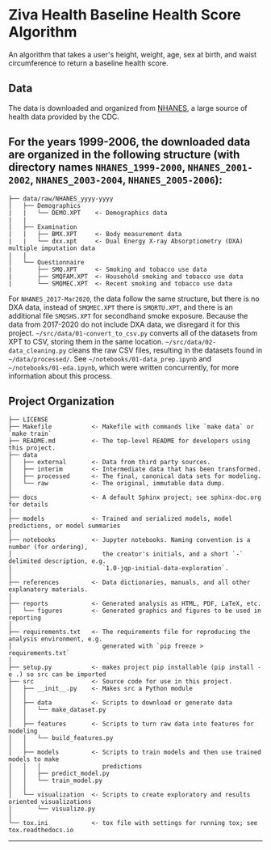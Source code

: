 Ziva Health Baseline Health Score Algorithm
==============================

An algorithm that takes a user's height, weight, age, sex at birth, and waist circumference to return a baseline health score.

## Data
The data is downloaded and organized from [NHANES](https://wwwn.cdc.gov/nchs/nhanes/Default.aspx), a large source of health data provided by the CDC.

For the years 1999-2006, the downloaded data are organized in the following structure (with directory names `NHANES_1999-2000`, `NHANES_2001-2002`, `NHANES_2003-2004`, `NHANES_2005-2006`):
------------
    ├── data/raw/NHANES_yyyy-yyyy
    │   ├── Demographics
    |   |   └── DEMO.XPT    <- Demographics data
    |   |
    │   ├── Examination
    |   |   ├── BMX.XPT     <- Body measurement data
    |   |   └── dxx.xpt     <- Dual Energy X-ray Absorptiometry (DXA) multiple imputation data
    |   |
    │   └── Questionnaire
    |       ├── SMQ.XPT     <- Smoking and tobacco use data
    |       ├── SMQFAM.XPT  <- Household smoking and tobacco use data
    |       └── SMQMEC.XPT  <- Recent smoking and tobacco use data
    
For `NHANES_2017-Mar2020`, the data follow the same structure, but there is no DXA data, instead of `SMQMEC.XPT` there is `SMQRTU.XPT`, and there is an additional file `SMQSHS.XPT` for secondhand smoke exposure. Because the data from 2017-2020 do not include DXA data, we disregard it for this project. `~/src/data/01-convert_to_csv.py` converts all of the datasets from XPT to CSV, storing them in the same location. `~/src/data/02-data_cleaning.py` cleans the raw CSV files, resulting in the datasets found in `~/data/processed/`. See `~/notebooks/01-data_prep.ipynb` and `~/notebooks/01-eda.ipynb`, which were written concurrently, for more information about this process.



Project Organization
------------

    ├── LICENSE
    ├── Makefile           <- Makefile with commands like `make data` or `make train`
    ├── README.md          <- The top-level README for developers using this project.
    ├── data
    │   ├── external       <- Data from third party sources.
    │   ├── interim        <- Intermediate data that has been transformed.
    │   ├── processed      <- The final, canonical data sets for modeling.
    │   └── raw            <- The original, immutable data dump.
    │
    ├── docs               <- A default Sphinx project; see sphinx-doc.org for details
    │
    ├── models             <- Trained and serialized models, model predictions, or model summaries
    │
    ├── notebooks          <- Jupyter notebooks. Naming convention is a number (for ordering),
    │                         the creator's initials, and a short `-` delimited description, e.g.
    │                         `1.0-jqp-initial-data-exploration`.
    │
    ├── references         <- Data dictionaries, manuals, and all other explanatory materials.
    │
    ├── reports            <- Generated analysis as HTML, PDF, LaTeX, etc.
    │   └── figures        <- Generated graphics and figures to be used in reporting
    │
    ├── requirements.txt   <- The requirements file for reproducing the analysis environment, e.g.
    │                         generated with `pip freeze > requirements.txt`
    │
    ├── setup.py           <- makes project pip installable (pip install -e .) so src can be imported
    ├── src                <- Source code for use in this project.
    │   ├── __init__.py    <- Makes src a Python module
    │   │
    │   ├── data           <- Scripts to download or generate data
    │   │   └── make_dataset.py
    │   │
    │   ├── features       <- Scripts to turn raw data into features for modeling
    │   │   └── build_features.py
    │   │
    │   ├── models         <- Scripts to train models and then use trained models to make
    │   │   │                 predictions
    │   │   ├── predict_model.py
    │   │   └── train_model.py
    │   │
    │   └── visualization  <- Scripts to create exploratory and results oriented visualizations
    │       └── visualize.py
    │
    └── tox.ini            <- tox file with settings for running tox; see tox.readthedocs.io


--------


